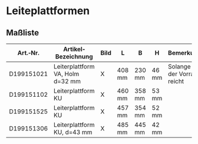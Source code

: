 # Leiteplattformen
## Maßliste
|Art.‐Nr.|Artikel‐ Bezeichnung|Bild|L|B|H|Bemerkung|
|---|---|---|---|---|---|---|
|D199151021|Leiterplattform VA, Holm d=32 mm|X|408 mm|230 mm|46 mm|Solange der Vorrat reicht|
|D199151102|Leiterplattform KU|X|460 mm|358 mm|53 mm| |
|D199151525|Leiterplattform KU|X|457 mm|354 mm|52 mm| |
|D199151306|Leiterplattform KU, d=43 mm|X|485 mm|445 mm|42 mm| |
